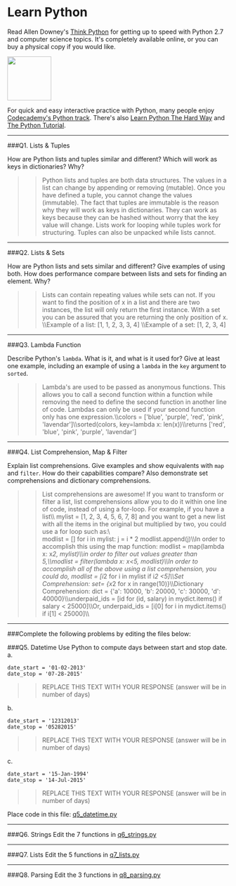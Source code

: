 # Learn Python

Read Allen Downey's [Think Python](http://www.greenteapress.com/thinkpython/) for getting up to speed with Python 2.7 and computer science topics. It's completely available online, or you can buy a physical copy if you would like.

<a href="http://www.greenteapress.com/thinkpython/"><img src="img/think_python.png" style="width: 100px;" target="_blank"></a>

For quick and easy interactive practice with Python, many people enjoy [Codecademy's Python track](http://www.codecademy.com/en/tracks/python). There's also [Learn Python The Hard Way](http://learnpythonthehardway.org/book/) and [The Python Tutorial](https://docs.python.org/2/tutorial/).

---

###Q1. Lists &amp; Tuples

How are Python lists and tuples similar and different? Which will work as keys in dictionaries? Why?

>> Python lists and tuples are both data structures. The values in a list can change by appending or removing (mutable). Once you have defined a tuple, you cannot change the values (immutable). The fact that tuples are immutable is the reason why they will work as keys in dictionaries. They can work as keys because they can be hashed without worry that the key value will change. Lists work for looping while tuples work for structuring. Tuples can also be unpacked while lists cannot.


---

###Q2. Lists &amp; Sets

How are Python lists and sets similar and different? Give examples of using both. How does performance compare between lists and sets for finding an element. Why?

>> Lists can contain repeating values while sets can not. If you want to find the position of x in a list and there are two instances, the list will only return the first instance. With a set you can be assured that you are returning the only position of x. 
\\\Example of a list: [1, 1, 2, 3, 3, 4]
\\\Example of a set: [1, 2, 3, 4]

---

###Q3. Lambda Function

Describe Python's `lambda`. What is it, and what is it used for? Give at least one example, including an example of using a `lambda` in the `key` argument to `sorted`.

>> Lambda's are used to be passed as anonymous functions. This allows you to call a second function within a function while removing the need to define the second function in another line of code. Lambdas can only be used if your second function only has one expression.\\\colors = ['blue', 'purple', 'red', 'pink', 'lavendar']\\\sorted(colors, key=lambda x: len(x))\\\returns ['red', 'blue', 'pink', 'purple', 'lavendar']

---

###Q4. List Comprehension, Map &amp; Filter

Explain list comprehensions. Give examples and show equivalents with `map` and `filter`. How do their capabilities compare? Also demonstrate set comprehensions and dictionary comprehensions.

>> List comprehensions are awesome! If you want to transform or filter a list, list comprehensions allow you to do it within one line of code, instead of using a for-loop. For example, if you have a list\\\ mylist = [1, 2, 3, 4, 5, 6, 7, 8] and you want to get a new list with all the items in the original but multiplied by two, you could use a for loop such as:\\\
modlist = []
for i in mylist:
    j = i * 2
    modlist.append(j)\\\In order to accomplish this using the map function: modlist = map(lambda x: x*2, mylist)\\\in order to filter out values greater than 5,\\\modlist = filter(lambda x: x<5, modlist)\\\In order to accomplish all of the above using a list comprehension, you could do, modlist = [i*2 for i in mylist if i*2 <5]\\\Set Comprehension: set= {x*2 for x in range(10)}\\\Dictionary Comprehension: dict = {'a': 10000, 'b': 20000, 'c': 30000, 'd': 40000}\\\underpaid_ids = [id for (id, salary) in mydict.items() if salary < 25000]\\\Or, underpaid_ids = [i[0] for i in mydict.items() if i[1] < 25000]\\\


---

###Complete the following problems by editing the files below:

###Q5. Datetime
Use Python to compute days between start and stop date.   
a.  

```
date_start = '01-02-2013'    
date_stop = '07-28-2015'
```

>> REPLACE THIS TEXT WITH YOUR RESPONSE (answer will be in number of days)

b.  
```
date_start = '12312013'  
date_stop = '05282015'  
```

>> REPLACE THIS TEXT WITH YOUR RESPONSE (answer will be in number of days)

c.  
```
date_start = '15-Jan-1994'      
date_stop = '14-Jul-2015'  
```

>> REPLACE THIS TEXT WITH YOUR RESPONSE  (answer will be in number of days)

Place code in this file: [q5_datetime.py](python/q5_datetime.py)

---

###Q6. Strings
Edit the 7 functions in [q6_strings.py](python/q6_strings.py)

---

###Q7. Lists
Edit the 5 functions in [q7_lists.py](python/q7_lists.py)

---

###Q8. Parsing
Edit the 3 functions in [q8_parsing.py](python/q8_parsing.py)






